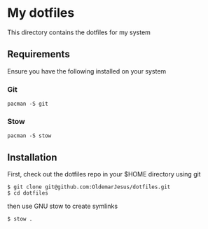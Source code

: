 # My dotfiles

This directory contains the dotfiles for my system

## Requirements

Ensure you have the following installed on your system

### Git

```
pacman -S git
```

### Stow

```
pacman -S stow
```

## Installation

First, check out the dotfiles repo in your $HOME directory using git

```
$ git clone git@github.com:OldemarJesus/dotfiles.git
$ cd dotfiles
```

then use GNU stow to create symlinks

```
$ stow .
```
